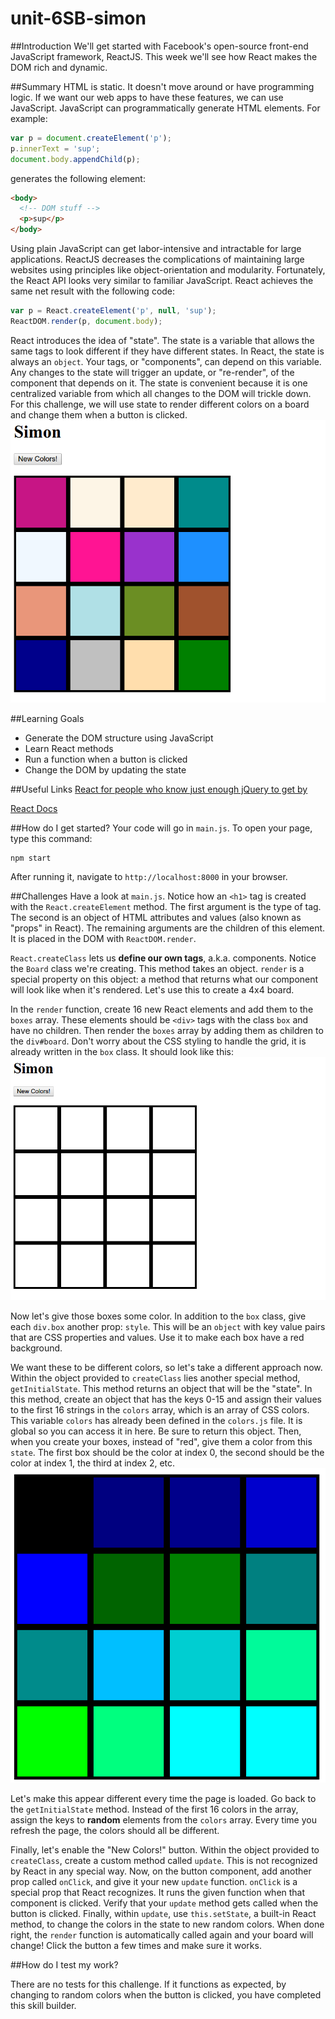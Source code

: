 # unit-6SB-simon


##Introduction
We'll get started with Facebook's open-source front-end JavaScript framework, ReactJS. This week we'll see how React makes the DOM rich and dynamic.

##Summary
HTML is static. It doesn't move around or have programming logic. If we want our web apps to have these features, we can use JavaScript. JavaScript can programmatically generate HTML elements. For example:
```javascript
var p = document.createElement('p');
p.innerText = 'sup';
document.body.appendChild(p);
```
generates the following element:
```html
<body>
  <!-- DOM stuff -->
  <p>sup</p>
</body>
```

Using plain JavaScript can get labor-intensive and intractable for large applications. ReactJS decreases the complications of maintaining large websites using principles like object-orientation and modularity. Fortunately, the React API looks very similar to familiar JavaScript. React achieves the same net result with the following code:
```javascript
var p = React.createElement('p', null, 'sup');
ReactDOM.render(p, document.body);
```

React introduces the idea of "state". The state is a variable that allows the same tags to look different if they have different states. In React, the state is always an `object`. Your tags, or "components", can depend on this variable. Any changes to the state will trigger an update, or "re-render", of the component that depends on it. The state is convenient because it is one centralized variable from which all changes to the DOM will trickle down. For this challenge, we will use state to render different colors on a board and change them when a button is clicked.
![color2](./imgs/color2.png)


##Learning Goals
- Generate the DOM structure using JavaScript
- Learn React methods
- Run a function when a button is clicked
- Change the DOM by updating the state

##Useful Links
[React for people who know just enough jQuery to get by](http://reactfordesigners.com/labs/reactjs-introduction-for-people-who-know-just-enough-jquery-to-get-by/)

[React Docs](https://facebook.github.io/react/docs/component-api.html)

##How do I get started?
Your code will go in `main.js`. To open your page, type this command:
```
npm start
```
After running it, navigate to `http://localhost:8000` in your browser. 

##Challenges
Have a look at `main.js`. Notice how an `<h1>` tag is created with the `React.createElement` method. The first argument is the type of tag. The second is an object of HTML attributes and values (also known as "props" in React). The remaining arguments are the children of this element. It is placed in the DOM with `ReactDOM.render`.

`React.createClass` lets us **define our own tags**, a.k.a. components. Notice the `Board` class we're creating. This method takes an object. `render` is a special property on this object: a method that returns what our component will look like when it's rendered. Let's use this to create a 4x4 board. 

In the `render` function, create 16 new React elements and add them to the `boxes` array. These elements should be `<div>` tags with the class `box` and have no children. Then render the `boxes` array by adding them as children to the `div#board`. Don't worry about the CSS styling to handle the grid, it is already written in the `box` class. It should look like this:
![grid](./imgs/grid.png)

Now let's give those boxes some color. In addition to the `box` class, give each `div.box` another prop: `style`. This will be an `object` with key value pairs that are CSS properties and values. Use it to make each box have a red background.

We want these to be different colors, so let's take a different approach now. Within the object provided to `createClass` lies another special method, `getInitialState`. This method returns an object that will be the "state". In this method, create an object that has the keys 0-15 and assign their values to the first 16 strings in the `colors` array, which is an array of CSS colors. This variable `colors` has already been defined in the `colors.js` file. It is global so you can access it in here. Be sure to return this object. Then, when you create your boxes, instead of "red", give them a color from this `state`. The first box should be the color at index 0, the second should be the color at index 1, the third at index 2, etc.
![color1](./imgs/color1.png)

Let's make this appear different every time the page is loaded. Go back to the `getInitialState` method. Instead of the first 16 colors in the array, assign the keys to **random** elements from the `colors` array. Every time you refresh the page, the colors should all be different.

Finally, let's enable the "New Colors!" button. Within the object provided to `createClass`, create a custom method called `update`. This is not recognized by React in any special way. Now, on the button component, add another prop called `onClick`, and give it your new `update` function. `onClick` is a special prop that React recognizes. It runs the given function when that component is clicked. Verify that your `update` method gets called when the button is clicked. Finally, within `update`, use `this.setState`, a built-in React method, to change the colors in the state to new random colors. When done right, the `render` function is automatically called again and your board will change! Click the button a few times and make sure it works.

##How do I test my work?

There are no tests for this challenge. If it functions as expected, by changing to random colors when the button is clicked, you have completed this skill builder.
